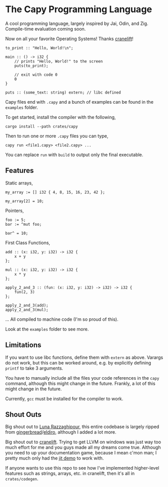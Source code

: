 # The Capy Programming Language

A cool programming language, largely inspired by Jai, Odin, and Zig. Compile-time evaluation coming soon.

Now on all your favorite Operating Systems! Thanks [cranelift](https://cranelift.dev/)!

```capy
to_print :: "Hello, World!\n";

main :: () -> i32 {
    // prints "Hello, World!" to the screen
    puts(to_print);

    // exit with code 0
    0
}

puts :: (some_text: string) extern; // libc defined
```

Capy files end with `.capy` and a bunch of examples can be found in the `examples` folder.

To get started, install the compiler with the following,

```shell
cargo install --path crates/capy
```

Then to run one or more `.capy` files you can type,

```shell
capy run <file1.capy> <file2.capy> ...
```

You can replace `run` with `build` to output only the final executable.

## Features

Static arrays,

```capy
my_array := [] i32 { 4, 8, 15, 16, 23, 42 };

my_array[2] = 10;
```

Pointers,

```capy
foo := 5;
bar := ^mut foo;

bar^ = 10;
```

First Class Functions,

```capy
add :: (x: i32, y: i32) -> i32 {
    x + y
};

mul :: (x: i32, y: i32) -> i32 {
    x * y
};

apply_2_and_3 :: (fun: (x: i32, y: i32) -> i32) -> i32 {
    fun(2, 3)
};

apply_2_and_3(add);
apply_2_and_3(mul);
```

... All compiled to machine code (I'm so proud of this).

Look at the `examples` folder to see more.

## Limitations

If you want to use libc functions, define them with `extern` as above.
Varargs do not work, but this can be worked around,
e.g. by explicitly defining `printf` to take 3 arguments.

You have to manually include all the files your code references in the `capy` command, although this might change in the future.
Frankly, a lot of this might change in the future.

Currently, `gcc` must be installed for the compiler to work.

## Shout Outs

Big shout out to [Luna Razzaghipour](https://github.com/lunacookies), this entire codebase is largely ripped from [gingerbread](https://github.com/gingerbread-lang/gingerbread)/[eldiro](https://github.com/lunacookies/eldiro), although I added a lot more.

Big shout out to [cranelift](https://cranelift.dev/). Trying to get LLVM on windows was just way too much effort for me and you guys made all my dreams come true.
Although you need to up your documentation game, because I mean c'mon man; I pretty much only had the [jit demo](https://github.com/bytecodealliance/cranelift-jit-demo/) to work with.

If anyone wants to use this repo to see how I've implemented higher-level features such as strings, arrays, etc. in cranelift, then it's all in `crates/codegen`.
